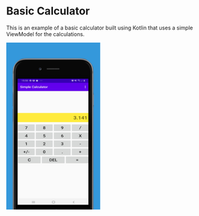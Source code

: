 # Basic Calculator

This is an example of a basic calculator built using Kotlin that uses a simple ViewModel for the calculations.


<img src=screenshots/screenshot_1.png width=250>

